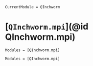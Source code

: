 ```@meta
CurrentModule = QInchworm
```

# [`QInchworm.mpi`](@id QInchworm.mpi)

```@index
Modules = [QInchworm.mpi]
```

```@autodocs
Modules = [QInchworm.mpi]
```
